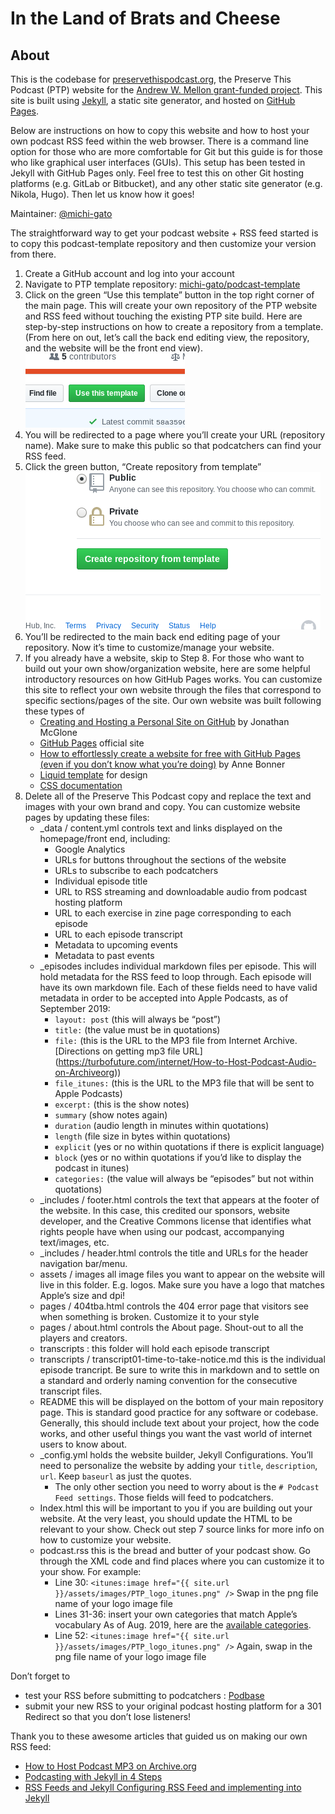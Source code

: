 # In the Land of Brats and Cheese

## About
This is the codebase for [preservethispodcast.org](http://preservethispodcast.org/), the Preserve This Podcast (PTP) website for the [Andrew W. Mellon grant-funded project](https://mellon.org/grants/grants-database/grants/new-york-metropolitan-reference-research-library-agency/1711-05080/). This site is built using [Jekyll](https://jekyllrb.com/), a static site generator, and hosted on [GitHub Pages](https://pages.github.com/). 

Below are instructions on how to copy this website and how to host your own podcast RSS feed within the web browser. There is a command line option for those who are more comfortable for Git but this guide is for those who like graphical user interfaces (GUIs). This setup has been tested in Jekyll with GitHub Pages only. Feel free to test this on other Git hosting platforms (e.g. GitLab or Bitbucket), and any other static site generator (e.g. Nikola, Hugo). Then let us know how it goes!

Maintainer: [@michi-gato](https://github.com/michi-gato)

The straightforward way to get your podcast website + RSS feed started is to copy this podcast-template repository and then customize your version from there. 
1. Create a GitHub account and log into your account
2. Navigate to PTP template repository: [michi-gato/podcast-template](https://github.com/mnylc/preservethispodcast)
3. Click on the green “Use this template” button in the top right corner of the main page. This will create your own repository of the PTP website and RSS feed without touching the existing PTP site build. Here are step-by-step instructions on how to create a repository from a template. (From here on out, let’s call the back end editing view, the repository, and the website will be the front end view).
![use-this-template_button](assets/images/green_button.png)
4. You will be redirected to a page where you’ll create your URL (repository name). Make sure to make this public so that podcatchers can find your RSS feed.
5. Click the green button, “Create repository from template”
![create-repo_button](assets/images/create-repo_button.png)
6. You’ll be redirected to the main back end editing page of your repository. Now it’s time to customize/manage your website. 
7. If you already have a website, skip to Step 8. For those who want to build out your own show/organization website, here are some helpful introductory resources on how GitHub Pages works. You can customize this site to reflect your own website through  the files that correspond to specific sections/pages of the site. Our own website was built following these types of 
   * [Creating and Hosting a Personal Site on GitHub](http://jmcglone.com/guides/github-pages/) by Jonathan McGlone
   * [GitHub Pages](https://pages.github.com/) official site
   * [How to effortlessly create a website for free with GitHub Pages (even if you don’t know what you’re doing)](https://towardsdatascience.com/how-to-create-a-free-github-pages-website-53743d7524e1) by Anne Bonner
   * [Liquid template](https://shopify.github.io/liquid/) for design
   * [CSS documentation](https://bulma.io/documentation/)
8. Delete all of the Preserve This Podcast copy and replace the text and images with your own brand and copy. You can customize website pages by updating these files:
   * _data / content.yml controls text and links displayed on the homepage/front end, including:
      * Google Analytics
      * URLs for buttons throughout the sections of the website
      * URLs to subscribe to each podcatchers
      * Individual episode title
      * URL to RSS streaming and downloadable audio from podcast hosting platform
      * URL to each exercise in zine page corresponding to each episode
      * URL to each episode transcript
      * Metadata to upcoming events
      * Metadata to past events
   * _episodes includes individual markdown files per episode. This will hold metadata for the RSS feed to loop through. Each episode will have its own markdown file. Each of these fields need to have valid metadata in order to be accepted into Apple Podcasts, as of September 2019:
      * `layout: post` (this will always be “post”)
      * `title:` (the value must be in quotations)
      * `file:` (this is the URL to the MP3 file from Internet Archive. [Directions on getting mp3 file URL] (https://turbofuture.com/internet/How-to-Host-Podcast-Audio-on-Archiveorg))
      * `file_itunes:` (this is the URL to the MP3 file that will be sent to Apple Podcasts)
      * `excerpt:` (this is the show notes)
      * `summary` (show notes again)
      * `duration` (audio length in minutes within quotations)
      * `length` (file size in bytes within quotations)
      * `explicit` (yes or no within quotations if there is explicit language)
      * `block` (yes or no within quotations if you’d like to display the podcast in itunes)
      * `categories:` (the value will always be “episodes” but not within quotations)
   * _includes / footer.html controls the text that appears at the footer of the website. In this case, this credited our sponsors, website developer, and the Creative Commons license that identifies what rights people have when using our podcast, accompanying text/images, etc. 
   * _includes / header.html controls the title and URLs for the header navigation bar/menu.
   * assets / images all image files you want to appear on the website will live in this folder. E.g. logos. Make sure you have a logo that matches Apple’s size and dpi!
   * pages / 404tba.html controls the 404 error page that visitors see when something is broken. Customize it to your style 
   * pages / about.html controls the About page. Shout-out to all the players and creators.
   * transcripts : this folder will hold each episode transcript 
   * transcripts / transcript01-time-to-take-notice.md this is the individual episode trancript. Be sure to write this in markdown and to settle on a standard and orderly naming convention for the consecutive transcript files.
   * README this will be displayed on the bottom of your main repository page. This is standard good practice for any software or codebase. Generally, this should include text about your project, how the code works, and other useful things you want the vast world of internet users to know about.
   * _config.yml holds the website builder, Jekyll Configurations. You’ll need to personalize the website by adding your `title`, `description`, `url`. Keep `baseurl` as just the quotes.
      * The only other section you need to worry about is the `# Podcast Feed settings`. Those fields will feed to podcatchers.
   * Index.html this will be important to you if you are building out your website. At the very least, you should update the HTML to be relevant to your show. Check out step 7 source links for more info on how to customize your website.
   * podcast.rss this is the bread and butter of your podcast show. Go through the XML code and find places where you can customize it to your show. For example:
      * Line 30: `<itunes:image href="{{ site.url }}/assets/images/PTP_logo_itunes.png" />` Swap in the png file name of your logo image file
      * Lines 31-36: insert your own categories that match Apple’s vocabulary As of Aug. 2019, here are the [available categories](https://9to5mac.com/2019/08/01/apple-podcasts-categories/).
      * Line 52: `<itunes:image href="{{ site.url }}/assets/images/PTP_logo_itunes.png" />` Again, swap in the png file name of your logo image file

Don’t forget to
   * test your RSS before submitting to podcatchers : [Podbase](https://podba.se/validate/)
   * submit your new RSS to your original podcast hosting platform for a 301 Redirect so that you don’t lose listeners!

Thank you to these awesome articles that guided us on making our own RSS feed:
   * [How to Host Podcast MP3 on Archive.org](https://9to5mac.com/2019/08/01/apple-podcasts-categories/)
   * [Podcasting with Jekyll in 4 Steps](https://dyscribe.com/en/podcasting/podcasting-with-jekyll-in-4-steps.html)
   * [RSS Feeds and Jekyll Configuring RSS Feed and implementing into Jekyll](https://www.johnvincent.io/jekyll/rss-feed-with-jekyll/)
